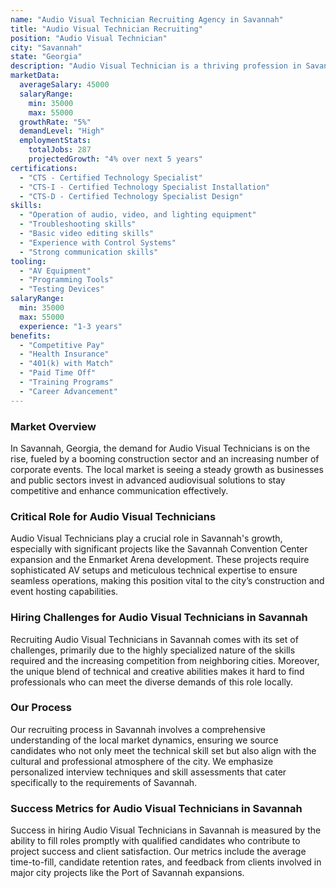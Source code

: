 ```yaml
---
name: "Audio Visual Technician Recruiting Agency in Savannah"
title: "Audio Visual Technician Recruiting"
position: "Audio Visual Technician"
city: "Savannah"
state: "Georgia"
description: "Audio Visual Technician is a thriving profession in Savannah, Georgia, with roles predominately offering services in the event halls, corporations, and educational institutions."
marketData:
  averageSalary: 45000
  salaryRange:
    min: 35000
    max: 55000
  growthRate: "5%"
  demandLevel: "High"
  employmentStats:
    totalJobs: 287
    projectedGrowth: "4% over next 5 years"
certifications:
  - "CTS - Certified Technology Specialist"
  - "CTS-I - Certified Technology Specialist Installation"
  - "CTS-D - Certified Technology Specialist Design"
skills:
  - "Operation of audio, video, and lighting equipment"
  - "Troubleshooting skills"
  - "Basic video editing skills"
  - "Experience with Control Systems"
  - "Strong communication skills"
tooling:
  - "AV Equipment"
  - "Programming Tools"
  - "Testing Devices"
salaryRange:
  min: 35000
  max: 55000
  experience: "1-3 years"
benefits:
  - "Competitive Pay"
  - "Health Insurance"
  - "401(k) with Match"
  - "Paid Time Off"
  - "Training Programs"
  - "Career Advancement"
---
```


### Market Overview
In Savannah, Georgia, the demand for Audio Visual Technicians is on the rise, fueled by a booming construction sector and an increasing number of corporate events. The local market is seeing a steady growth as businesses and public sectors invest in advanced audiovisual solutions to stay competitive and enhance communication effectively.

### Critical Role for Audio Visual Technicians
Audio Visual Technicians play a crucial role in Savannah's growth, especially with significant projects like the Savannah Convention Center expansion and the Enmarket Arena development. These projects require sophisticated AV setups and meticulous technical expertise to ensure seamless operations, making this position vital to the city’s construction and event hosting capabilities.

### Hiring Challenges for Audio Visual Technicians in Savannah
Recruiting Audio Visual Technicians in Savannah comes with its set of challenges, primarily due to the highly specialized nature of the skills required and the increasing competition from neighboring cities. Moreover, the unique blend of technical and creative abilities makes it hard to find professionals who can meet the diverse demands of this role locally.

### Our Process
Our recruiting process in Savannah involves a comprehensive understanding of the local market dynamics, ensuring we source candidates who not only meet the technical skill set but also align with the cultural and professional atmosphere of the city. We emphasize personalized interview techniques and skill assessments that cater specifically to the requirements of Savannah.

### Success Metrics for Audio Visual Technicians in Savannah
Success in hiring Audio Visual Technicians in Savannah is measured by the ability to fill roles promptly with qualified candidates who contribute to project success and client satisfaction. Our metrics include the average time-to-fill, candidate retention rates, and feedback from clients involved in major city projects like the Port of Savannah expansions.